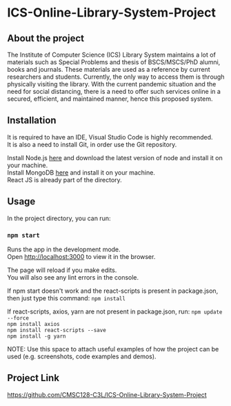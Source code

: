 # ICS-Online-Library-System-Project

## About the project
The Institute of Computer Science (ICS) Library System maintains a lot of materials such as Special Problems and thesis of BSCS/MSCS/PhD alumni, books and journals. These materials are used as a reference by current researchers and students. Currently, the only way to access them is through physically visiting the library. With the current pandemic situation and the need for social distancing, there is a need to offer such services online in a secured, efficient, and maintained manner, hence this proposed system.

## Installation
It is required to have an IDE, Visual Studio Code is highly recommended.\
It is also a need to install Git, in order use the Git repository.

Install Node.js [here](https://nodejs.org/en/) and download the latest version of node and install it on your machine.\
Install MongoDB [here](https://www.mongodb.com/try/download/community) and install it on your machine.\
React JS is already part of the directory. 

## Usage
In the project directory, you can run:

### `npm start`

Runs the app in the development mode.\
Open [http://localhost:3000](http://localhost:3000) to view it in the browser.

The page will reload if you make edits.\
You will also see any lint errors in the console.

If npm start doesn't work and the react-scripts is present in package.json, then just type this command:
`npm install`

If react-scripts, axios, yarn are not present in package.json, run:
`npm update --force`\
`npm install axios`\
`npm install react-scripts --save`\
`npm install -g yarn`

NOTE: Use this space to attach useful examples of how the project can be used (e.g. screenshots, code examples and demos).

## Project Link
https://github.com/CMSC128-C3L/ICS-Online-Library-System-Project
